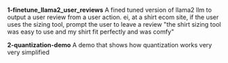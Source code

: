 **1-finetune_llama2_user_reviews**
A fined tuned version of llama2 llm to output a user review from a user action. ei, at a shirt ecom site, if the user uses the sizing tool, prompt the user to leave a review "the shirt sizing tool was easy to use and my shirt fit perfectly and was comfy"

**2-quantization-demo**
A demo that shows how quantization works very very simplified


